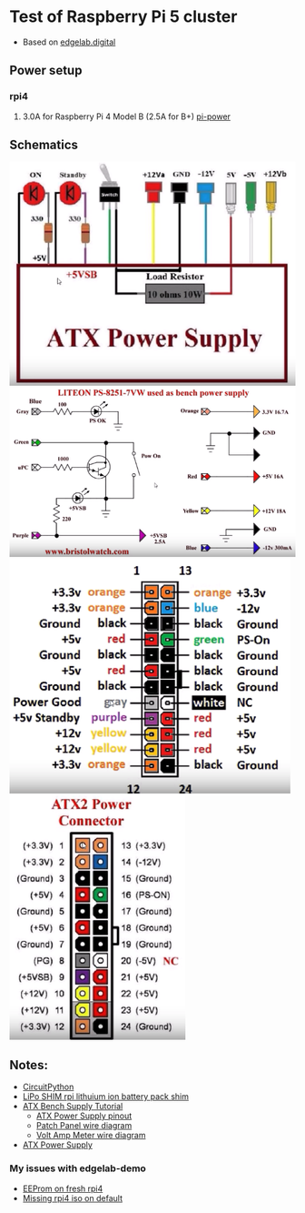 # Test of Raspberry Pi 5 cluster

- Based on [edgelab.digital](https://github.com/digitalrebar/edgelab)

## Power setup

### rpi4 
1. 3.0A for Raspberry Pi 4 Model B (2.5A for B+) [pi-power](https://www.raspberrypi.org/documentation/faqs/#pi-power)


## Schematics
![](ATX-BenchSupply-Diagram-1.png)
![](ATX-BenchSupply-Diagram-2.png)
![](ATX-BenchSupply-Pinout-1.png)
![](ATX-BenchSupply-Pinout-2.png)

## Notes:
- [CircuitPython](https://en.wikipedia.org/wiki/CircuitPython)
- [LiPo SHIM rpi lithuium ion battery pack shim](https://shop.pimoroni.com/products/lipo-shim)
- [ATX Bench Supply Tutorial](https://www.youtube.com/watch?v=n_A-jkpjpcM)
   - [ATX Power Supply pinout](https://youtu.be/n_A-jkpjpcM?t=768)
   - [Patch Panel wire diagram](https://youtu.be/n_A-jkpjpcM?t=1360)
   - [Volt Amp Meter wire diagram](https://youtu.be/n_A-jkpjpcM?t=2157)
- [ATX Power Supply](https://www.youtube.com/watch?v=UiaqnFYK6SE)
   
### My issues with edgelab-demo
- [EEProm on fresh rpi4](https://github.com/digitalrebar/edgelab/issues/9)
- [Missing rpi4 iso on default](https://github.com/digitalrebar/edgelab/issues/10)
